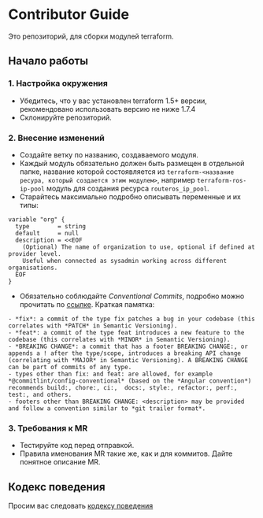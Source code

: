 # Contributor Guide

Это репозиторий, для сборки модулей terraform.

## Начало работы

### 1. Настройка окружения
- Убедитесь, что у вас установлен terraform 1.5+ версии, рекомендовано использовать версию не ниже 1.7.4
- Склонируйте репозиторий.

### 2. Внесение изменений
- Создайте ветку по названию, создаваемого модуля.
- Каждый модуль обязательно должен быть размещен в отдельной папке, название которой состоявляется из ```terraform-<название ресура, который создается этим модулем>```, например ```terraform-ros-ip-pool``` модуль для создания ресурса ```routeros_ip_pool```.
- Старайтесь максимально подробно описывать переменные и их типы:
```
variable "org" {
  type        = string
  default     = null
  description = <<EOF
    (Optional) The name of organization to use, optional if defined at provider level. 
    Useful when connected as sysadmin working across different organisations.
  EOF
}
```
- Обязательно соблюдайте *Conventional Commits*, подробно можно прочитать по [ссылке](https://www.conventionalcommits.org/en/v1.0.0/#summary).
Краткая памятка:
```
- *fix*: a commit of the type fix patches a bug in your codebase (this correlates with *PATCH* in Semantic Versioning).
- *feat*: a commit of the type feat introduces a new feature to the codebase (this correlates with *MINOR* in Semantic Versioning).
- *BREAKING CHANGE*: a commit that has a footer BREAKING CHANGE:, or appends a ! after the type/scope, introduces a breaking API change (correlating with *MAJOR* in Semantic Versioning). A BREAKING CHANGE can be part of commits of any type.
- types other than fix: and feat: are allowed, for example *@commitlint/config-conventional* (based on the *Angular convention*) recommends build:, chore:, ci:,  docs:, style:, refactor:, perf:, test:, and others.
- footers other than BREAKING CHANGE: <description> may be provided and follow a convention similar to *git trailer format*.
```

### 3. Требования к MR
- Тестируйте код перед отправкой.
- Правила именования MR такие же, как и для коммитов. Дайте понятное описание MR.

## Кодекс поведения
Просим вас следовать [кодексу поведения](code-of-conduct.md)
